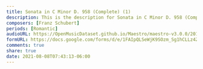 ```yaml
---
title: Sonata in C Minor D. 958 (Complete) (1)
description: This is the description for Sonata in C Minor D. 958 (Complete) by Franz Schubert
composers: [Franz Schubert]
periods: [Romantic]
audioURL: https://OpenMusicDataset.github.io/Maestro/maestro-v3.0.0/2014/MIDI-UNPROCESSED_04-07-08-10-12-15-17_R2_2014_MID--AUDIO_07_R2_2014_wav.midi
formURL: https://docs.google.com/forms/d/e/1FAIpQLSeWjK9SOzm_Sg1hCLLz4ZIzuCNBQ8T7nUNju_IXiumkryBlOw/viewform
comments: true
share: true
date: 2021-08-08T07:43:13-06:00
---
```

